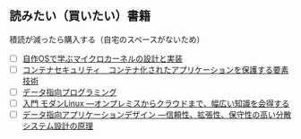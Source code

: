 ## 読みたい（買いたい）書籍
積読が減ったら購入する（自宅のスペースがないため）
- [ ] [自作OSで学ぶマイクロカーネルの設計と実装](https://www.amazon.co.jp/%E8%87%AA%E4%BD%9COS%E3%81%A7%E5%AD%A6%E3%81%B6%E3%83%9E%E3%82%A4%E3%82%AF%E3%83%AD%E3%82%AB%E3%83%BC%E3%83%8D%E3%83%AB%E3%81%AE%E8%A8%AD%E8%A8%88%E3%81%A8%E5%AE%9F%E8%A3%85-%E6%80%92%E7%94%B0%E6%99%9F%E4%B9%9F-ebook/dp/B0C52SFYDC/ref=sr_1_2_sspa?keywords=os+%E8%87%AA%E4%BD%9C&qid=1690467169&sprefix=OS+%2Caps%2C179&sr=8-2-spons&sp_csd=d2lkZ2V0TmFtZT1zcF9hdGY&psc=1)
- [ ] [コンテナセキュリティ　コンテナ化されたアプリケーションを保護する要素技術](https://www.amazon.co.jp/%E3%82%B3%E3%83%B3%E3%83%86%E3%83%8A%E3%82%BB%E3%82%AD%E3%83%A5%E3%83%AA%E3%83%86%E3%82%A3-%E3%82%B3%E3%83%B3%E3%83%86%E3%83%8A%E5%8C%96%E3%81%95%E3%82%8C%E3%81%9F%E3%82%A2%E3%83%97%E3%83%AA%E3%82%B1%E3%83%BC%E3%82%B7%E3%83%A7%E3%83%B3%E3%82%92%E4%BF%9D%E8%AD%B7%E3%81%99%E3%82%8B%E8%A6%81%E7%B4%A0%E6%8A%80%E8%A1%93-Liz-Rice-ebook/dp/B0C337PM5C/ref=d_reads_cwrtbar_sccl_1_2/358-8431721-7520501?pd_rd_w=3fwc2&content-id=amzn1.sym.337d2f80-9540-40ce-bfd5-1d1e89aa413b&pf_rd_p=337d2f80-9540-40ce-bfd5-1d1e89aa413b&pf_rd_r=RZQ8D9DBD46CEDEAPTDH&pd_rd_wg=mZFou&pd_rd_r=d2018246-6bc0-4f3b-ac1f-c81294f59bf6&pd_rd_i=B0C337PM5C&psc=1)
- [ ] [データ指向プログラミング](https://www.amazon.co.jp/%E3%83%87%E3%83%BC%E3%82%BF%E6%8C%87%E5%90%91%E3%83%97%E3%83%AD%E3%82%B0%E3%83%A9%E3%83%9F%E3%83%B3%E3%82%B0-Yehonathan-Sharvit-ebook/dp/B0BWR57K64/ref=d_reads_cwrtbar_sccl_1_4/358-8431721-7520501?pd_rd_w=8lc7O&content-id=amzn1.sym.337d2f80-9540-40ce-bfd5-1d1e89aa413b&pf_rd_p=337d2f80-9540-40ce-bfd5-1d1e89aa413b&pf_rd_r=W71YKPSYX225BSMAR7J1&pd_rd_wg=9PZvt&pd_rd_r=89564111-2ae7-48ad-be3f-f55cae9dd1aa&pd_rd_i=B0BWR57K64&psc=1)
- [ ] [入門 モダンLinux ―オンプレミスからクラウドまで、幅広い知識を会得する](https://www.amazon.co.jp/%E5%85%A5%E9%96%80-%E3%83%A2%E3%83%80%E3%83%B3Linux-%E2%80%95%E3%82%AA%E3%83%B3%E3%83%97%E3%83%AC%E3%83%9F%E3%82%B9%E3%81%8B%E3%82%89%E3%82%AF%E3%83%A9%E3%82%A6%E3%83%89%E3%81%BE%E3%81%A7%E3%80%81%E5%B9%85%E5%BA%83%E3%81%84%E7%9F%A5%E8%AD%98%E3%82%92%E4%BC%9A%E5%BE%97%E3%81%99%E3%82%8B-Michael-Hausenblas/dp/4814400217/ref=sr_1_1?__mk_ja_JP=%E3%82%AB%E3%82%BF%E3%82%AB%E3%83%8A&crid=4QEK08GTNCXG&keywords=Linux+%E3%82%AA%E3%83%A9%E3%82%A4%E3%83%AA%E3%83%BC&qid=1690467452&sprefix=linux+%E3%82%AA%E3%83%A9%E3%82%A4%E3%83%AA%E3%83%BC%2Caps%2C151&sr=8-1)
- [ ] [データ指向アプリケーションデザイン ―信頼性、拡張性、保守性の高い分散システム設計の原理](https://www.amazon.co.jp/%E3%83%87%E3%83%BC%E3%82%BF%E6%8C%87%E5%90%91%E3%82%A2%E3%83%97%E3%83%AA%E3%82%B1%E3%83%BC%E3%82%B7%E3%83%A7%E3%83%B3%E3%83%87%E3%82%B6%E3%82%A4%E3%83%B3-%E2%80%95%E4%BF%A1%E9%A0%BC%E6%80%A7%E3%80%81%E6%8B%A1%E5%BC%B5%E6%80%A7%E3%80%81%E4%BF%9D%E5%AE%88%E6%80%A7%E3%81%AE%E9%AB%98%E3%81%84%E5%88%86%E6%95%A3%E3%82%B7%E3%82%B9%E3%83%86%E3%83%A0%E8%A8%AD%E8%A8%88%E3%81%AE%E5%8E%9F%E7%90%86-Martin-Kleppmann/dp/4873118700/ref=sr_1_1?__mk_ja_JP=%E3%82%AB%E3%82%BF%E3%82%AB%E3%83%8A&crid=245K3WQLY3VTK&keywords=%E3%83%87%E3%83%BC%E3%82%BF%E3%82%AA%E3%83%A9%E3%82%A4%E3%83%AA%E3%83%BC&qid=1690467501&sprefix=%E3%83%87%E3%83%BC%E3%82%BF+%E3%82%AA%E3%83%A9%E3%82%A4%E3%83%AA%E3%83%BC%2Caps%2C165&sr=8-1)